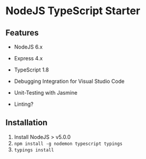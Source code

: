 # NodeJS TypeScript Starter

## Features
* NodeJS 6.x
* Express 4.x
* TypeScript 1.8
* Debugging Integration for Visual Studio Code
* Unit-Testing with Jasmine

* Linting?

## Installation

1. Install NodeJS > v5.0.0
2. `npm install -g nodemon typescript typings`
3. `typings install`